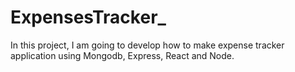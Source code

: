 # ExpensesTracker_
In this project, I am going to develop how to make expense tracker application using Mongodb, Express, React and Node.


